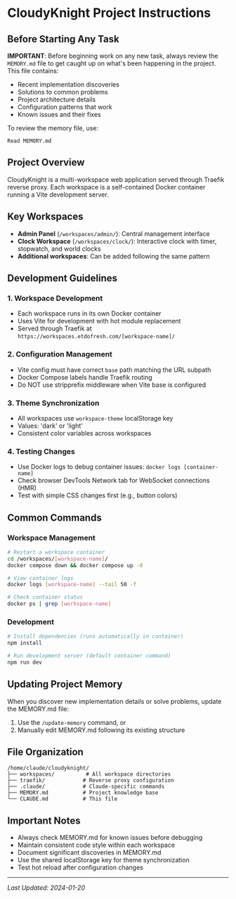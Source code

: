 # CloudyKnight Project Instructions

## Before Starting Any Task

**IMPORTANT**: Before beginning work on any new task, always review the `MEMORY.md` file to get caught up on what's been happening in the project. This file contains:

- Recent implementation discoveries
- Solutions to common problems
- Project architecture details
- Configuration patterns that work
- Known issues and their fixes

To review the memory file, use:
```
Read MEMORY.md
```

## Project Overview

CloudyKnight is a multi-workspace web application served through Traefik reverse proxy. Each workspace is a self-contained Docker container running a Vite development server.

## Key Workspaces

- **Admin Panel** (`/workspaces/admin/`): Central management interface
- **Clock Workspace** (`/workspaces/clock/`): Interactive clock with timer, stopwatch, and world clocks
- **Additional workspaces**: Can be added following the same pattern

## Development Guidelines

### 1. Workspace Development
- Each workspace runs in its own Docker container
- Uses Vite for development with hot module replacement
- Served through Traefik at `https://workspaces.etdofresh.com/[workspace-name]/`

### 2. Configuration Management
- Vite config must have correct `base` path matching the URL subpath
- Docker Compose labels handle Traefik routing
- Do NOT use stripprefix middleware when Vite base is configured

### 3. Theme Synchronization
- All workspaces use `workspace-theme` localStorage key
- Values: 'dark' or 'light'
- Consistent color variables across workspaces

### 4. Testing Changes
- Use Docker logs to debug container issues: `docker logs [container-name]`
- Check browser DevTools Network tab for WebSocket connections (HMR)
- Test with simple CSS changes first (e.g., button colors)

## Common Commands

### Workspace Management
```bash
# Restart a workspace container
cd /workspaces/[workspace-name]/
docker compose down && docker compose up -d

# View container logs
docker logs [workspace-name] --tail 50 -f

# Check container status
docker ps | grep [workspace-name]
```

### Development
```bash
# Install dependencies (runs automatically in container)
npm install

# Run development server (default container command)
npm run dev
```

## Updating Project Memory

When you discover new implementation details or solve problems, update the MEMORY.md file:

1. Use the `/update-memory` command, or
2. Manually edit MEMORY.md following its existing structure

## File Organization

```
/home/claude/cloudyknight/
├── workspaces/          # All workspace directories
├── traefik/            # Reverse proxy configuration
├── .claude/            # Claude-specific commands
├── MEMORY.md           # Project knowledge base
└── CLAUDE.md           # This file
```

## Important Notes

- Always check MEMORY.md for known issues before debugging
- Maintain consistent code style within each workspace
- Document significant discoveries in MEMORY.md
- Use the shared localStorage key for theme synchronization
- Test hot reload after configuration changes

---

*Last Updated: 2024-01-20*
